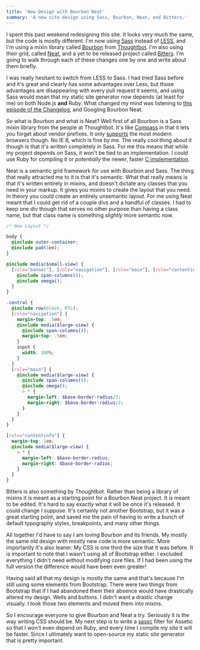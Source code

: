 ```yaml
---
title: 'New Design with Bourbon Neat'
summary: 'A new site design using Sass, Bourbon, Neat, and Bitters.'
---
```

I spent this past weekend redesigning this site. It looks very much the same, but the code is mostly different. I'm now using [Sass][sass] instead of [LESS][less], and I'm using a mixin library called [Bourbon][bourbon] from [Thoughtbot][thoughtbot]. I'm also using their grid, called [Neat][neat], and a yet to be released project called [Bitters][bitters]. I'm going to walk through each of these changes one by one and write about them briefly.

I was really hesitant to switch from LESS to Sass. I had tried Sass before and it's great and clearly has some advantages over Less, but those advantages are disappearing with every pull request it seems, and using Sass would mean that my static site generator now depends (at least for me) on both Node.js **and** Ruby. What changed my mind was listening to [this episode of the Changelog][podcast], and Googling Bourbon Neat.

So what is Bourbon and what is Neat? Well first of all Bourbon is a Sass mixin library from the people at Thoughtbot. It's like [Compass][compass] in that it lets you forget about vendor prefixes. It only [supports][support] the most modern browsers though. No IE 8, which is fine by me. The really cool thing about it though is that it's written completely in Sass. For me this means that while my project depends on Sass, it won't be tied to an implementation. I could use Ruby for compiling it or _potentially_ the newer, faster [C implementation][faster].

Neat is a semantic grid framework for use with Bourbon and Sass. The thing that really attracted me to it is that it's semantic. What that really means is that it's written entirely in mixins, and doesn't dictate any classes that you need in your markup. It gives you mixins to create the layout that you need. In theory you could create an entirely unsemantic layout. For me using Neat meant that I could get rid of a couple divs and a handful of classes. I had to keep one div though that serves no other purpose than having a class name, but that class name is something *slightly* more semantic now.

```scss
/* New Layout */

body {
  @include outer-container;
  @include pad(1em);
}

@include media($small-view) {
  [role="banner"], [role="navigation"], [role="main"], [role="contentinfo"] {
    @include span-columns(6);
    @include omega();
  }
}

.central {
  @include row(block, RTL);
  [role="navigation"] {
    margin-top: .5em;
    @include media($large-view) {
      @include span-columns(4);
      margin-top: .5em;
    }
    input {
      width: 100%;
    }
  }
  [role="main"] {
    @include media($large-view) {
      @include span-columns(8);
      @include omega();
      > * {
        margin-left: $base-border-radius/2;
        margin-right: $base-border-radius/2;
      }
    }
  }
}

[role="contentinfo"] {
  margin-top: 1em;
  @include media($large-view) {
    > * {
      margin-left: $base-border-radius;
      margin-right: $base-border-radius;
    }
  }
}
```

Bitters is also something by Thoughtbot. Rather than being a library of mixins it is meant as a starting point for a Bourbon Neat project. It is meant to be edited. It's hard to say exactly what it will be once it's released. It could change I suppose. It's certainly not another Bootstrap, but it was a great starting point, and saved me the pain of having to write a bunch of default typography styles, breakpoints, and many other things.

All together I'd have to say I am loving Bourbon and its friends. My mostly the same old design with mostly new code is more semantic. More importantly it's also leaner. My CSS is one third the size that it was before. It is important to note that I wasn't using all of Bootstrap either. I excluded everything I didn't need without modifying core files. If I had been using the full version the difference would have been even greater!

Having said all that my design is mostly the same and that's because I'm still using some elements from Bootstrap. There were two things from Bootstrap that if I had abandoned them their absence would have drastically altered my design. Wells and buttons. I didn't want a drastic change visually. I took those two elements and moved them into mixins.

So I encourage everyone to give Bourbon and Neat a try. Seriously it is the way writing CSS should be. My next step is to write a [sassc][sexy] filter for Assetic so that I won't even depend on Ruby, and every time I compile my site it will be faster. Since I ultimately want to open-source my static site generator that is pretty important.


[sass]: http://sass-lang.com/
[less]: http://lesscss.org/
[bourbon]: http://bourbon.io/
[thoughtbot]: http://www.thoughtbot.com/
[neat]: http://neat.bourbon.io/
[bitters]: https://github.com/thoughtbot/bitters
[podcast]: http://5by5.tv/changelog/93
[compass]: http://compass-style.org/
[support]: https://github.com/thoughtbot/bourbon/wiki/Browser-Support
[sexy]: https://github.com/hcatlin/sassc
[faster]: https://github.com/hcatlin/libsass
